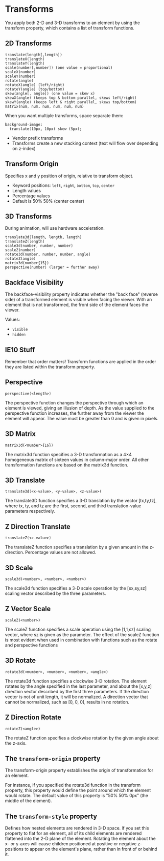 # Transforms

You apply both 2-D and 3-D transforms to an element by using the transform
property, which contains a list of transform functions.

## 2D Transforms

    translate(length[,length])
    translateX(length)
    translateY(length)
    scale(number[,number]) (one value = proportional)
    scaleX(number)
    scaleY(number)
    rotate(angle)
    rotateX(angle) (left/right)
    rotateY(angle) (top/bottom)
    skew(angle[, angle]) (one value = skew x)
    skewX(angle) (keeps top & bottom parallel, skews left/right)
    skewY(angle) (keeps left & right parallel, skews top/bottom)
    matrix(num, num, num, num, num, num)

When you want multiple transforms, space separate them:

    background-image:
      translate(10px, 10px) skew (5px);

* Vendor prefix transforms
* Transforms create a new stacking context (text will flow over depending
  on z-index)

## Transform Origin

Specifies x and y position of origin, relative to transform object.

* Keyword positions: `left`, `right`, `bottom`, `top`, `center`
* Length values
* Percentage values
* Default is 50% 50% (center center)

## 3D Transforms

During animation, will use hardware acceleration.

    translate3d(length, length, length)
    translateZ(length)
    scale3d(number, number, number)
    scaleZ(number)
    rotate3d(number, number, number, angle)
    rotateZ(angle)
    matrix3d(number{15})
    perspective(number) (larger = further away)

## Backface Visibility

The backface-visibility property indicates whether the "back face"
(reverse side) of a transformed element is visible when facing the viewer.
With an element that is not transformed, the front side of the element faces
the viewer.

Values:
*  `visible`
*  `hidden`

## IE10 Stuff



Remember that order matters! Transform functions are applied in the order they
are listed within the transform property.

## Perspective

    perspective(<length>)

The perspective function changes the perspective through which an element is
viewed, giving an illusion of depth. As the value supplied to the perspective
function increases, the further away from the viewer the element will appear.
The value must be greater than 0 and is given in pixels.

## 3D Matrix

    matrix3d(<number>{16})

The matrix3d function specifies a 3-D transformation as a 4×4 homogeneous
matrix of sixteen values in column-major order. All other transformation
functions are based on the matrix3d function.

## 3D Translate

    translate3d(<x-value>, <y-value>, <z-value>)

The translate3D function specifies a 3-D translation by the vector [tx,ty,tz],
where tx, ty, and tz are the first, second, and third translation-value
parameters respectively.  

## Z Direction Translate

    translateZ(<z-value>)

The translateZ function specifies a translation by a given amount in the
z-direction. Percentage values are not allowed.


## 3D Scale

    scale3d(<number>, <number>, <number>)

The scale3d function specifies a 3-D scale operation by the [sx,sy,sz] scaling
vector described by the three parameters.

## Z Vector Scale

    scaleZ(<number>)

The scaleZ function specifies a scale operation using the [1,1,sz] scaling
vector, where sz is given as the parameter. The effect of the scaleZ function
is most evident when used in combination with functions such as the rotate and
perspective functions

## 3D Rotate

    rotate3d(<number>, <number>, <number>, <angle>)

The rotate3d function specifies a clockwise 3-D rotation. The element rotates
by the angle specified in the last parameter, and about the [x,y,z] direction
vector described by the first three parameters. If the direction vector is not
of unit length, it will be normalized. A direction vector that cannot be
normalized, such as [0, 0, 0], results in no rotation.

## Z Direction Rotate

    rotateZ(<angle>)

The rotateZ function specifies a clockwise rotation by the given angle about
the z-axis.


## The `transform-origin` property

The transform-origin property establishes the origin of transformation for
an element.

For instance, if you specified the rotate3d function in the transform property,
this property would define the point around which the element would rotate.
The default value of this property is "50% 50% 0px" (the middle of the element).

## The `transform-style` property

Defines how nested elements are rendered in 3-D space. If you set this property
to flat for an element, all of its child elements are rendered flattened into
the 2-D plane of the element. Rotating the element about the x- or y-axes will
cause children positioned at positive or negative z-positions to appear on the
element's plane, rather than in front of or behind it.
